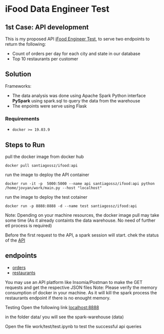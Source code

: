 # iFood Data Engineer Test

## 1st Case: API development

This is my proposed API  [iFood Engineer Test](https://github.com/wiflore/ifood-data-engineering-test.git), to serve two endpoints to return the following:


  * Count of orders per day for each city and state in our database
  * Top 10 restaurants per customer



## Solution

Frameworks: 
- The data analysis was done using Apache Spark Python interface **PySpark** using spark.sql to query the data from the warehouse
- The enpoints were serve using Flask 


### Requirements

* `docker >= 19.03.9`

## Steps to Run

pull the docker image from docker hub

`docker pull santiagossz/ifood:api`

run the image to deploy the API container

`docker run -it -p  5000:5000 --name api santiagossz/ifood:api python /home/jovyan/work/main.py --host "localhost"`

run the image to deploy the test cotainer

`docker run -p 8888:8888 -d --name test santiagossz/ifood:api
`

Note: Dpending on your machine resources, the docker image pull may take some time (As it already containts the data warehouse. No need of further
etl process is required)

Before the first request to the API, a spark session will start.
chek the status of the [API](http://localhost:5000/)

 
## endpoints 

- [orders](http://localhost:5000/orders)
- [restaurants](http://localhost:5000/customer-top-restaurants)

You may use an API platform like Insomia/Postman to make the GET requests and get the respective JSON files
Note: Please verify the memory consumption of docker in your machine. As it will kill the spark process the restaurants endpoint if there is no enought memory. 

Testing
Open the following link [localhost:8888](http://localhost:8888/)

in the folder data/ you will see the spark-warehouse (data) 

Open the file work/test/test.ipynb to test the successful api queries
